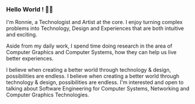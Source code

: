 ### Hello World ! 👋🏽
I'm Ronnie, a Technologist and Artist at the core. I enjoy turning complex problems into Technology, Design and Experiences that are both intuitive and exciting. 

Aside from my daily work, I spend time doing research in the area of Computer Graphics and Computer Systems, how they can help us live better experiences.

I believe when creating a better world through technology & design, possibilities are endless. I believe when creating a better world through technology & design, possibilities are endless. I'm interested and open to talking about Software Engineering for Computer Systems, Networking and Computer Graphics Technologies.
